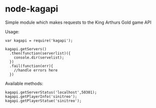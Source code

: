node-kagapi
===========

Simple module which makes requests to the King Arthurs Gold game API

Usage:

    var kagapi = require('kagapi');
    
    kagapi.getServers()
      .then(function(serverlist)({
        console.dir(servelist);
      })
      .fail(function(err){
        //handle errors here
      })
      
Available methods:      
      
    kagapi.getServerStatus('localhost',50301);
    kagapi.getPlayerInfo('sinitreo');
    kagapi.getPlayerStatue('sinitreo');
